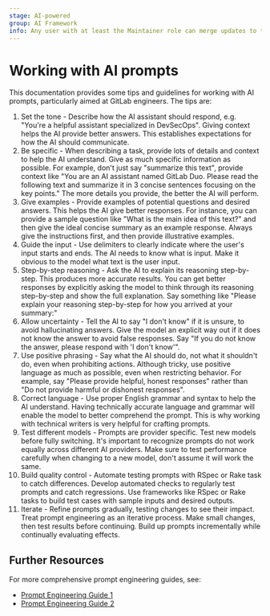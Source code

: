 ```yaml
---
stage: AI-powered
group: AI Framework
info: Any user with at least the Maintainer role can merge updates to this content. For details, see https://docs.gitlab.com/ee/development/development_processes.html#development-guidelines-review.
---
```


# Working with AI prompts

This documentation provides some tips and guidelines for working with AI prompts, particularly aimed at GitLab engineers. The tips are:

1. Set the tone - Describe how the AI assistant should respond, e.g. "You're a helpful assistant specialized in DevSecOps". Giving context helps the AI provide better answers. This establishes expectations for how the AI should communicate.
1. Be specific - When describing a task, provide lots of details and context to help the AI understand. Give as much specific information as possible. For example, don't just say "summarize this text", provide context like "You are an AI assistant named GitLab Duo. Please read the following text and summarize it in 3 concise sentences focusing on the key points." The more details you provide, the better the AI will perform.
1. Give examples - Provide examples of potential questions and desired answers. This helps the AI give better responses. For instance, you can provide a sample question like "What is the main idea of this text?" and then give the ideal concise summary as an example response. Always give the instructions first, and then provide illustrative examples.
1. Guide the input - Use delimiters to clearly indicate where the user's input starts and ends. The AI needs to know what is input. Make it obvious to the model what text is the user input.
1. Step-by-step reasoning - Ask the AI to explain its reasoning step-by-step. This produces more accurate results. You can get better responses by explicitly asking the model to think through its reasoning step-by-step and show the full explanation. Say something like "Please explain your reasoning step-by-step for how you arrived at your summary:"
1. Allow uncertainty - Tell the AI to say "I don't know" if it is unsure, to avoid hallucinating answers. Give the model an explicit way out if it does not know the answer to avoid false responses. Say "If you do not know the answer, please respond with 'I don't know'".
1. Use positive phrasing - Say what the AI should do, not what it shouldn't do, even when prohibiting actions. Although tricky, use positive language as much as possible, even when restricting behavior. For example, say "Please provide helpful, honest responses" rather than "Do not provide harmful or dishonest responses".
1. Correct language - Use proper English grammar and syntax to help the AI understand. Having technically accurate language and grammar will enable the model to better comprehend the prompt. This is why working with technical writers is very helpful for crafting prompts.
1. Test different models - Prompts are provider specific. Test new models before fully switching. It's important to recognize prompts do not work equally across different AI providers. Make sure to test performance carefully when changing to a new model, don't assume it will work the same.
1. Build quality control - Automate testing prompts with RSpec or Rake task to catch differences. Develop automated checks to regularly test prompts and catch regressions. Use frameworks like RSpec or Rake tasks to build test cases with sample inputs and desired outputs.
1. Iterate - Refine prompts gradually, testing changes to see their impact. Treat prompt engineering as an iterative process. Make small changes, then test results before continuing. Build up prompts incrementally while continually evaluating effects.

## Further Resources

For more comprehensive prompt engineering guides, see:

- [Prompt Engineering Guide 1](https://www.promptingguide.ai/)
- [Prompt Engineering Guide 2](https://www.deeplearning.ai/short-courses/chatgpt-prompt-engineering-for-developers/)
